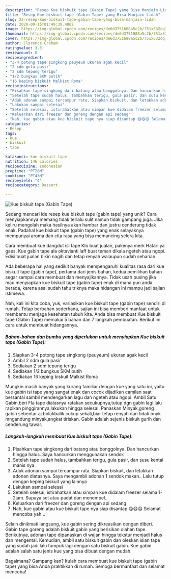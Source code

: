 ```yaml
---
description: "Resep Kue biskuit tape (Gabin Tape) yang Bisa Manjain Lidah"
title: "Resep Kue biskuit tape (Gabin Tape) yang Bisa Manjain Lidah"
slug: 22-resep-kue-biskuit-tape-gabin-tape-yang-bisa-manjain-lidah
date: 2020-09-15T01:49:39.486Z
image: https://img-global.cpcdn.com/recipes/de6d3751688a5c2b/751x532cq70/kue-biskuit-tape-gabin-tape-foto-resep-utama.jpg
thumbnail: https://img-global.cpcdn.com/recipes/de6d3751688a5c2b/751x532cq70/kue-biskuit-tape-gabin-tape-foto-resep-utama.jpg
cover: https://img-global.cpcdn.com/recipes/de6d3751688a5c2b/751x532cq70/kue-biskuit-tape-gabin-tape-foto-resep-utama.jpg
author: Clarence Graham
ratingvalue: 3.3
reviewcount: 8
recipeingredient:
- "3-4 potong tape singkong peuyeum ukuran agak kecil"
- "2 sdm gula pasir"
- "2 sdm tepung terigu"
- "1/2 bungkus SKM putih"
- "16 keping biskuit Malkist Roma"
recipeinstructions:
- "Pisahkan tape singkong dari batang atau bonggolnya. Dan hancurkan hingga halus. Saya hancurkan menggunakan sendok"
- "Setelah tape sudah halus, tambahkan terigu, gula pasir, dan susu kental manis nya."
- "Aduk adonan sampai tercampur rata. Siapkan biskuit, dan letakkan adonan diatasnya. Saya mengambil adonan 1 sendok makan.. Lalu tutup dengan keping biskuit yang lainnya"
- "Lakukan sampai selesai"
- "Setelah selesai, istirahatkan atau simpan kue didalam freezer selama 1-2jam. Supaya set atau padat dan menempel.."
- "Keluarkan dari freezer dan goreng dengan api sedang"
- "Nah, kue gabin atau kue biskuit tape nya siap disantap 😋😋😋 Selamat mencoba yah..."
categories:
- Resep
tags:
- kue
- biskuit
- tape

katakunci: kue biskuit tape 
nutrition: 146 calories
recipecuisine: Indonesian
preptime: "PT28M"
cooktime: "PT43M"
recipeyield: "4"
recipecategory: Dessert

---
```



![Kue biskuit tape (Gabin Tape)](https://img-global.cpcdn.com/recipes/de6d3751688a5c2b/751x532cq70/kue-biskuit-tape-gabin-tape-foto-resep-utama.jpg)

Sedang mencari ide resep kue biskuit tape (gabin tape) yang unik? Cara menyiapkannya memang tidak terlalu sulit namun tidak gampang juga. Jika keliru mengolah maka hasilnya akan hambar dan justru cenderung tidak enak. Padahal kue biskuit tape (gabin tape) yang enak selayaknya mempunyai aroma dan cita rasa yang bisa memancing selera kita.

Cara membuat kue dangdut isi tape Klo buat jualan, pakenya merk Hatari ya gaes. Kue gabin tape ala oktavianti laff buat teman dikala ngeteh atau ngopi. Edisi buat jualan bikin nagih dan tetap renyah walaupun sudah seharian.

Ada beberapa hal yang sedikit banyak mempengaruhi kualitas rasa dari kue biskuit tape (gabin tape), pertama dari jenis bahan, kedua pemilihan bahan segar sampai cara membuat dan menyajikannya. Tidak usah pusing jika mau menyiapkan kue biskuit tape (gabin tape) enak di mana pun anda berada, karena asal sudah tahu triknya maka hidangan ini mampu jadi sajian istimewa.


Nah, kali ini kita coba, yuk, variasikan kue biskuit tape (gabin tape) sendiri di rumah. Tetap berbahan sederhana, sajian ini bisa memberi manfaat untuk membantu menjaga kesehatan tubuh kita. Anda bisa membuat Kue biskuit tape (Gabin Tape) memakai 5 bahan dan 7 langkah pembuatan. Berikut ini cara untuk membuat hidangannya.

<!--inarticleads1-->

##### Bahan-bahan dan bumbu yang diperlukan untuk menyiapkan Kue biskuit tape (Gabin Tape):

1. Siapkan 3-4 potong tape singkong (peuyeum) ukuran agak kecil
1. Ambil 2 sdm gula pasir
1. Sediakan 2 sdm tepung terigu
1. Sediakan 1/2 bungkus SKM putih
1. Sediakan 16 keping biskuit Malkist Roma


Mungkin masih banyak yang kurang familiar dengan kue yang satu ini, yaitu kue gabin isi tape yang sangat enak dan cocok dijadikan camilan saat bersantai sambil mendengarkan lagu dan ngeteh atau ngopi. Ambil Satu Gabin,beri Fla tape diatasnya ratakan secukupnya,tutup dgn gabin lagi lalu rapikan pinggirannya,lakukan hingga selesai. Panaskan Minyak,goreng gabin sebentar aj bolakbalik cukup sekali,biar tetap renyah dan tidak bnyk mngandung minyak,angkat tiriskan. Gabin adalah sejenis biskuit gurih dan cenderung tawar. 

<!--inarticleads2-->

##### Langkah-langkah membuat Kue biskuit tape (Gabin Tape):

1. Pisahkan tape singkong dari batang atau bonggolnya. Dan hancurkan hingga halus. Saya hancurkan menggunakan sendok
1. Setelah tape sudah halus, tambahkan terigu, gula pasir, dan susu kental manis nya.
1. Aduk adonan sampai tercampur rata. Siapkan biskuit, dan letakkan adonan diatasnya. Saya mengambil adonan 1 sendok makan.. Lalu tutup dengan keping biskuit yang lainnya
1. Lakukan sampai selesai
1. Setelah selesai, istirahatkan atau simpan kue didalam freezer selama 1-2jam. Supaya set atau padat dan menempel..
1. Keluarkan dari freezer dan goreng dengan api sedang
1. Nah, kue gabin atau kue biskuit tape nya siap disantap 😋😋😋 Selamat mencoba yah...


Selain dinikmati langsung, kue gabin sering dikreasikan dengan diberi. Gabin tape goreng adalah biskuit gabin yang berisikan olahan tape. Berikutnya, adonan tape dipanaskan di wajan hingga tekstur menjadi halus dan mengental. Kemudian, ambil satu biskuit gabin dan oleskan isian tape yang sudah jadi lalu tumpuk lagi dengan satu biskuit gabin. Kue gabin adalah salah satu jenis kue yang bisa dibuat dengan mudah. 

Bagaimana? Gampang kan? Itulah cara membuat kue biskuit tape (gabin tape) yang bisa Anda praktikkan di rumah. Semoga bermanfaat dan selamat mencoba!
